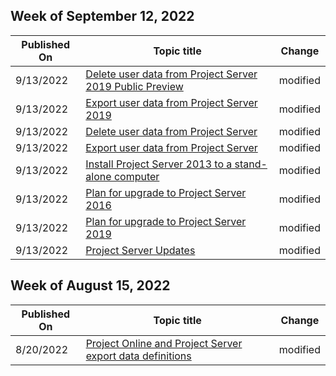 <!-- This file is generated automatically each week. Changes made to this file will be overwritten.-->



## Week of September 12, 2022


| Published On |Topic title | Change |
|------|------------|--------|
| 9/13/2022 | [Delete user data from Project Server 2019 Public Preview](/Project/delete-user-data-in-project-server-2019) | modified |
| 9/13/2022 | [Export user data from Project Server 2019](/Project/export-user-data-in-project-server-2019) | modified |
| 9/13/2022 | [Delete user data from Project Server](/Project/delete-user-data-from-project-server) | modified |
| 9/13/2022 | [Export user data from Project Server](/Project/export-user-data-from-project-server) | modified |
| 9/13/2022 | [Install Project Server 2013 to a stand-alone computer](/Project/install-project-server-2013-to-a-stand-alone-computer) | modified |
| 9/13/2022 | [Plan for upgrade to Project Server 2016](/Project/plan-for-upgrade-to-project-server-2016) | modified |
| 9/13/2022 | [Plan for upgrade to Project Server 2019](/Project/plan-for-upgrade-to-project-server-2019) | modified |
| 9/13/2022 | [Project Server Updates](/Project/project-server-updates) | modified |


## Week of August 15, 2022


| Published On |Topic title | Change |
|------|------------|--------|
| 8/20/2022 | [Project Online and Project Server export data definitions](/ProjectOnline/project-online-and-project-server-export-data-definitions) | modified |
